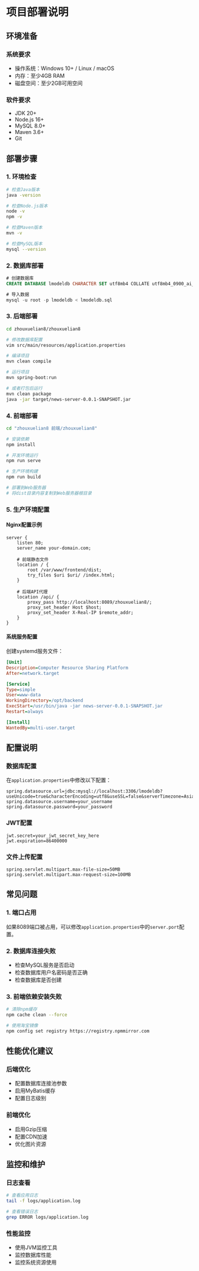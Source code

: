 # 项目部署说明

## 环境准备

### 系统要求
- 操作系统：Windows 10+ / Linux / macOS
- 内存：至少4GB RAM
- 磁盘空间：至少2GB可用空间

### 软件要求
- JDK 20+
- Node.js 16+
- MySQL 8.0+
- Maven 3.6+
- Git

## 部署步骤

### 1. 环境检查
```bash
# 检查Java版本
java -version

# 检查Node.js版本
node -v
npm -v

# 检查Maven版本
mvn -v

# 检查MySQL版本
mysql --version
```

### 2. 数据库部署
```sql
# 创建数据库
CREATE DATABASE lmodeldb CHARACTER SET utf8mb4 COLLATE utf8mb4_0900_ai_ci;

# 导入数据
mysql -u root -p lmodeldb < lmodeldb.sql
```

### 3. 后端部署
```bash
cd zhouxuelian8/zhouxuelian8

# 修改数据库配置
vim src/main/resources/application.properties

# 编译项目
mvn clean compile

# 运行项目
mvn spring-boot:run

# 或者打包后运行
mvn clean package
java -jar target/news-server-0.0.1-SNAPSHOT.jar
```

### 4. 前端部署
```bash
cd "zhouxuelian8 前端/zhouxuelian8"

# 安装依赖
npm install

# 开发环境运行
npm run serve

# 生产环境构建
npm run build

# 部署到Web服务器
# 将dist目录内容复制到Web服务器根目录
```

### 5. 生产环境配置

#### Nginx配置示例
```nginx
server {
    listen 80;
    server_name your-domain.com;
    
    # 前端静态文件
    location / {
        root /var/www/frontend/dist;
        try_files $uri $uri/ /index.html;
    }
    
    # 后端API代理
    location /api/ {
        proxy_pass http://localhost:8089/zhouxuelian8/;
        proxy_set_header Host $host;
        proxy_set_header X-Real-IP $remote_addr;
    }
}
```

#### 系统服务配置
创建systemd服务文件：
```ini
[Unit]
Description=Computer Resource Sharing Platform
After=network.target

[Service]
Type=simple
User=www-data
WorkingDirectory=/opt/backend
ExecStart=/usr/bin/java -jar news-server-0.0.1-SNAPSHOT.jar
Restart=always

[Install]
WantedBy=multi-user.target
```

## 配置说明

### 数据库配置
在`application.properties`中修改以下配置：
```properties
spring.datasource.url=jdbc:mysql://localhost:3306/lmodeldb?useUnicode=true&characterEncoding=utf8&useSSL=false&serverTimezone=Asia/Shanghai
spring.datasource.username=your_username
spring.datasource.password=your_password
```

### JWT配置
```properties
jwt.secret=your_jwt_secret_key_here
jwt.expiration=86400000
```

### 文件上传配置
```properties
spring.servlet.multipart.max-file-size=50MB
spring.servlet.multipart.max-request-size=100MB
```

## 常见问题

### 1. 端口占用
如果8089端口被占用，可以修改`application.properties`中的`server.port`配置。

### 2. 数据库连接失败
- 检查MySQL服务是否启动
- 检查数据库用户名密码是否正确
- 检查数据库是否创建

### 3. 前端依赖安装失败
```bash
# 清除npm缓存
npm cache clean --force

# 使用淘宝镜像
npm config set registry https://registry.npmmirror.com
```

## 性能优化建议

### 后端优化
- 配置数据库连接池参数
- 启用MyBatis缓存
- 配置日志级别

### 前端优化
- 启用Gzip压缩
- 配置CDN加速
- 优化图片资源

## 监控和维护

### 日志查看
```bash
# 查看应用日志
tail -f logs/application.log

# 查看错误日志
grep ERROR logs/application.log
```

### 性能监控
- 使用JVM监控工具
- 监控数据库性能
- 监控系统资源使用 